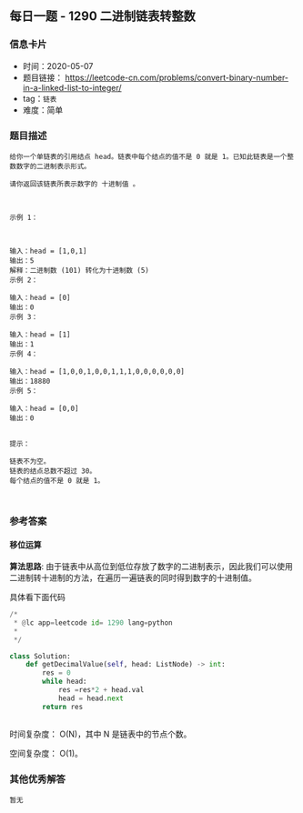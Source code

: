 ## 每日一题 - 1290 二进制链表转整数

### 信息卡片

- 时间：2020-05-07
- 题目链接： https://leetcode-cn.com/problems/convert-binary-number-in-a-linked-list-to-integer/
- tag：`链表`
- 难度：简单

### 题目描述

```
给你一个单链表的引用结点 head。链表中每个结点的值不是 0 就是 1。已知此链表是一个整数数字的二进制表示形式。

请你返回该链表所表示数字的 十进制值 。

 

示例 1：



输入：head = [1,0,1]
输出：5
解释：二进制数 (101) 转化为十进制数 (5)
示例 2：

输入：head = [0]
输出：0
示例 3：

输入：head = [1]
输出：1
示例 4：

输入：head = [1,0,0,1,0,0,1,1,1,0,0,0,0,0,0]
输出：18880
示例 5：

输入：head = [0,0]
输出：0
 

提示：

链表不为空。
链表的结点总数不超过 30。
每个结点的值不是 0 就是 1。
 
 
```



### 参考答案

#### 移位运算 

**算法思路**:
由于链表中从高位到低位存放了数字的二进制表示，因此我们可以使用二进制转十进制的方法，在遍历一遍链表的同时得到数字的十进制值。
  
具体看下面代码

```python
/*
 * @lc app=leetcode id= 1290 lang=python
 *
 */

class Solution:
    def getDecimalValue(self, head: ListNode) -> int:
        res = 0
        while head:
            res =res*2 + head.val
            head = head.next
        return res
		
```
 
 时间复杂度： O(N)，其中 N 是链表中的节点个数。
 
 空间复杂度： O(1)。
 
 

### 其他优秀解答

```
暂无
```


